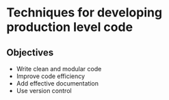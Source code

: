 # Techniques for developing production level code

## Objectives
* Write clean and modular code
* Improve code efficiency
* Add effective documentation
* Use version control
